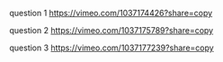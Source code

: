 question 1
https://vimeo.com/1037174426?share=copy

question 2
https://vimeo.com/1037175789?share=copy

question 3
https://vimeo.com/1037177239?share=copy